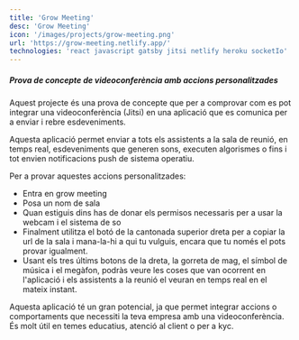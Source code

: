 ```yaml
---
title: 'Grow Meeting'
desc: 'Grow Meeting'
icon: '/images/projects/grow-meeting.png'
url: 'https://grow-meeting.netlify.app/'
technologies: 'react javascript gatsby jitsi netlify heroku socketIo'
---
```


##### Prova de concepte de videoconferència amb accions personalitzades

Aquest projecte és una prova de concepte que per a comprovar com es pot integrar una videoconferència (Jitsi) en una aplicació que es comunica per a enviar i rebre esdeveniments.

Aquesta aplicació permet enviar a tots els assistents a la sala de reunió, en temps real, esdeveniments que generen sons, executen algorismes o fins i tot envien notificacions
push de sistema operatiu.

Per a provar aquestes accions personalitzades:

- Entra en grow meeting
- Posa un nom de sala
- Quan estiguis dins has de donar els permisos necessaris per a usar la webcam i el sistema de so
- Finalment utilitza el botó de la cantonada superior dreta per a copiar la url de la sala i mana-la-hi a qui tu vulguis, encara que tu només el pots provar igualment.
- Usant els tres últims botons de la dreta, la gorreta de mag, el símbol de música i el megàfon, podràs veure les coses que van ocorrent en l'aplicació i els assistents a la reunió el veuran en temps real en el mateix instant.

Aquesta aplicació té un gran potencial, ja que permet integrar accions o comportaments que necessiti la teva empresa amb una videoconferència. És molt útil en temes educatius, atenció al client o per a kyc.
